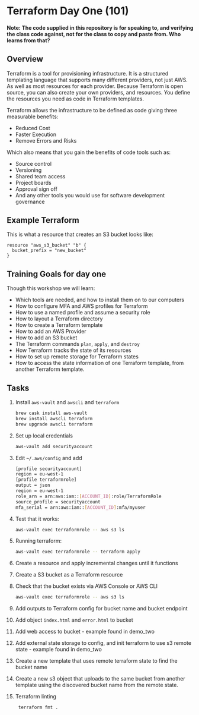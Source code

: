 # Terraform Day One (101)
#### Note: The code supplied in this repository is for speaking to, and verifying the class code against, not for the class to copy and paste from. Who learns from that?

## Overview
Terraform is a tool for provisioning infrastructure. It is a structured templating language that supports many different providers, not just AWS. As well as most resources for each provider. Because Terraform is open source, you can also create your own providers, and resources.
You define the resources you need as code in Terraform templates.

Terraform allows the infrastructure to be defined as code giving three measurable benefits:
*  Reduced Cost
*  Faster Execution
*  Remove Errors and Risks

Which also means that you gain the benefits of code tools such as:
*  Source control
*  Versioning
*  Shared team access
*  Project boards
*  Approval sign off
*  And any other tools you would use for software development governance

## Example Terraform
This is what a resource that creates an S3 bucket looks like:
```hcl
resource "aws_s3_bucket" "b" {
  bucket_prefix = "new_bucket"
}
```

## Training Goals for day one
Though this workshop we will learn:
*  Which tools are needed, and how to install them on to our computers
*  How to configure MFA and AWS profiles for Terraform
*  How to use a named profile and assume a security role
*  How to layout a Terraform directory
*  How to create a Terraform template
*  How to add an AWS Provider
*  How to add an S3 bucket
*  The Terraform commands `plan`, `apply`, and `destroy`
*  How Terraform tracks the state of its resources
*  How to set up remote storage for Terraform states
*  How to access the state information of one Terraform template, from another Terraform template.


## Tasks
1.  Install `aws-vault` and `awscli` and `terraform`
    ```bash
    brew cask install aws-vault
    brew install awscli terraform
    brew upgrade awscli terraform
    ```
2.  Set up local credentials
    ```bash
    aws-vault add securityaccount
    ```


3.  Edit `~/.aws/config` and add
    ```bash
    [profile securityaccount]
    region = eu-west-1
    [profile terraformrole]
    output = json
    region = eu-west-1
    role_arn = arn:aws:iam::[ACCOUNT_ID]:role/TerraformRole
    source_profile = securityaccount
    mfa_serial = arn:aws:iam::[ACCOUNT_ID]:mfa/myuser
    ```

4.  Test that it works:
    ```bash
    aws-vault exec terraformrole -- aws s3 ls
    ```

5.  Running terraform:
    ```bash
    aws-vault exec terraformrole -- terraform apply
    ```

6.  Create a resource and apply incremental changes until it functions
7.  Create a S3 bucket as a Terraform resource
8.  Check that the bucket exists via AWS Console or AWS CLI
    ```bash
    aws-vault exec terraformrole -- aws s3 ls
    ```
9.  Add outputs to Terraform config for bucket name and bucket endpoint
10.  Add object `index.html` and `error.html` to bucket
11.  Add web access to bucket - example found in demo_two
12.  Add external state storage to config, and init terraform to use s3 remote state - example found in demo_two
13.  Create a new template that uses remote terraform state to find the bucket name
14.  Create a new s3 object that uploads to the same bucket from another template using the discovered bucket name from the remote state.
15.  Terraform linting
     ```bash
      terraform fmt .
     ```
